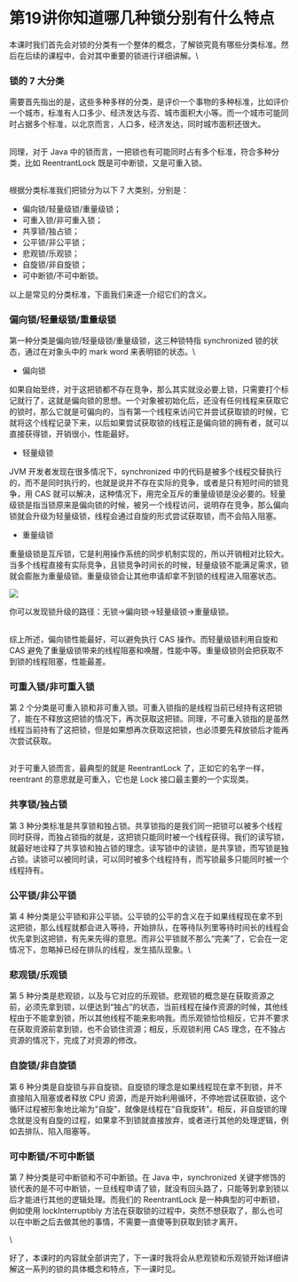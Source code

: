 # 第19讲你知道哪几种锁分别有什么特点

本课时我们首先会对锁的分类有一个整体的概念，了解锁究竟有哪些分类标准。然后在后续的课程中，会对其中重要的锁进行详细讲解。\


### 锁的 7 大分类

需要首先指出的是，这些多种多样的分类，是评价一个事物的多种标准，比如评价一个城市，标准有人口多少、经济发达与否、城市面积大小等。而一个城市可能同时占据多个标准，以北京而言，人口多，经济发达，同时城市面积还很大。

##

同理，对于 Java 中的锁而言，一把锁也有可能同时占有多个标准，符合多种分类，比如 ReentrantLock 既是可中断锁，又是可重入锁。

##

根据分类标准我们把锁分为以下 7 大类别，分别是：

* 偏向锁/轻量级锁/重量级锁；
* 可重入锁/非可重入锁；
* 共享锁/独占锁；
* 公平锁/非公平锁；
* 悲观锁/乐观锁；
* 自旋锁/非自旋锁；
* 可中断锁/不可中断锁。

以上是常见的分类标准，下面我们来逐一介绍它们的含义。

### 偏向锁/轻量级锁/重量级锁

第一种分类是偏向锁/轻量级锁/重量级锁，这三种锁特指 synchronized 锁的状态，通过在对象头中的 mark word 来表明锁的状态。\


* 偏向锁

如果自始至终，对于这把锁都不存在竞争，那么其实就没必要上锁，只需要打个标记就行了，这就是偏向锁的思想。一个对象被初始化后，还没有任何线程来获取它的锁时，那么它就是可偏向的，当有第一个线程来访问它并尝试获取锁的时候，它就将这个线程记录下来，以后如果尝试获取锁的线程正是偏向锁的拥有者，就可以直接获得锁，开销很小，性能最好。

* 轻量级锁

JVM 开发者发现在很多情况下，synchronized 中的代码是被多个线程交替执行的，而不是同时执行的，也就是说并不存在实际的竞争，或者是只有短时间的锁竞争，用 CAS 就可以解决，这种情况下，用完全互斥的重量级锁是没必要的。轻量级锁是指当锁原来是偏向锁的时候，被另一个线程访问，说明存在竞争，那么偏向锁就会升级为轻量级锁，线程会通过自旋的形式尝试获取锁，而不会陷入阻塞。

* 重量级锁

重量级锁是互斥锁，它是利用操作系统的同步机制实现的，所以开销相对比较大。当多个线程直接有实际竞争，且锁竞争时间长的时候，轻量级锁不能满足需求，锁就会膨胀为重量级锁。重量级锁会让其他申请却拿不到锁的线程进入阻塞状态。

![](https://s0.lgstatic.com/i/image3/M01/58/E4/CgpOIF35yCGAGFBbAAAO9n9VgTQ034.png)

你可以发现锁升级的路径：无锁→偏向锁→轻量级锁→重量级锁。

##

综上所述，偏向锁性能最好，可以避免执行 CAS 操作。而轻量级锁利用自旋和 CAS 避免了重量级锁带来的线程阻塞和唤醒，性能中等。重量级锁则会把获取不到锁的线程阻塞，性能最差。

### 可重入锁/非可重入锁

第 2 个分类是可重入锁和非可重入锁。可重入锁指的是线程当前已经持有这把锁了，能在不释放这把锁的情况下，再次获取这把锁。同理，不可重入锁指的是虽然线程当前持有了这把锁，但是如果想再次获取这把锁，也必须要先释放锁后才能再次尝试获取。

##

对于可重入锁而言，最典型的就是 ReentrantLock 了，正如它的名字一样，reentrant 的意思就是可重入，它也是 Lock 接口最主要的一个实现类。

### 共享锁/独占锁

第 3 种分类标准是共享锁和独占锁。共享锁指的是我们同一把锁可以被多个线程同时获得，而独占锁指的就是，这把锁只能同时被一个线程获得。我们的读写锁，就最好地诠释了共享锁和独占锁的理念。读写锁中的读锁，是共享锁，而写锁是独占锁。读锁可以被同时读，可以同时被多个线程持有，而写锁最多只能同时被一个线程持有。

### 公平锁/非公平锁

第 4 种分类是公平锁和非公平锁。公平锁的公平的含义在于如果线程现在拿不到这把锁，那么线程就都会进入等待，开始排队，在等待队列里等待时间长的线程会优先拿到这把锁，有先来先得的意思。而非公平锁就不那么“完美”了，它会在一定情况下，忽略掉已经在排队的线程，发生插队现象。\


### 悲观锁/乐观锁

第 5 种分类是悲观锁，以及与它对应的乐观锁。悲观锁的概念是在获取资源之前，必须先拿到锁，以便达到“独占”的状态，当前线程在操作资源的时候，其他线程由于不能拿到锁，所以其他线程不能来影响我。而乐观锁恰恰相反，它并不要求在获取资源前拿到锁，也不会锁住资源；相反，乐观锁利用 CAS 理念，在不独占资源的情况下，完成了对资源的修改。

### 自旋锁/非自旋锁

第 6 种分类是自旋锁与非自旋锁。自旋锁的理念是如果线程现在拿不到锁，并不直接陷入阻塞或者释放 CPU 资源，而是开始利用循环，不停地尝试获取锁，这个循环过程被形象地比喻为“自旋”，就像是线程在“自我旋转”。相反，非自旋锁的理念就是没有自旋的过程，如果拿不到锁就直接放弃，或者进行其他的处理逻辑，例如去排队、陷入阻塞等。

### 可中断锁/不可中断锁

第 7 种分类是可中断锁和不可中断锁。在 Java 中，synchronized 关键字修饰的锁代表的是不可中断锁，一旦线程申请了锁，就没有回头路了，只能等到拿到锁以后才能进行其他的逻辑处理。而我们的 ReentrantLock 是一种典型的可中断锁，例如使用 lockInterruptibly 方法在获取锁的过程中，突然不想获取了，那么也可以在中断之后去做其他的事情，不需要一直傻等到获取到锁才离开。

\


好了，本课时的内容就全部讲完了，下一课时我将会从悲观锁和乐观锁开始详细讲解这一系列的锁的具体概念和特点，下一课时见。
